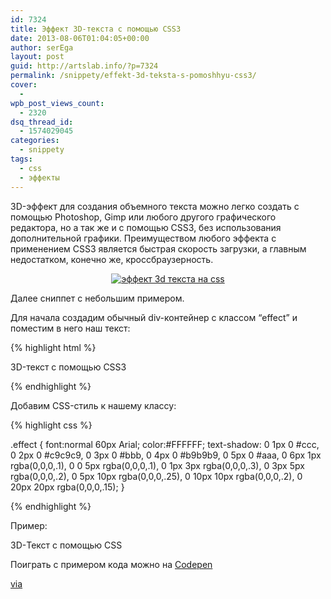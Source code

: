 ```yaml
---
id: 7324
title: Эффект 3D-текста с помощью CSS3
date: 2013-08-06T01:04:05+00:00
author: serEga
layout: post
guid: http://artslab.info/?p=7324
permalink: /snippety/effekt-3d-teksta-s-pomoshhyu-css3/
cover:
  -
wpb_post_views_count:
  - 2320
dsq_thread_id:
  - 1574029045
categories:
  - snippety
tags:
  - css
  - эффекты
---
```

3D-эффект для создания объемного текста можно легко создать с помощью Photoshop, Gimp или любого другого графического редактора, но а так же и с помощью CSS3, без использования дополнительной графики. Преимуществом любого эффекта с применением CSS3 является быстрая скорость загрузки, а главным недостатком, конечно же, кроссбраузерность.

<center>
  <a href="http://googledrive.com/host/0B9lHVSSSdxdxd0hjdUdmRzY3Tjg/sozdat_3dtext_s_css.png"><img src="http://googledrive.com/host/0B9lHVSSSdxdxd0hjdUdmRzY3Tjg/sozdat_3dtext_s_css.png" alt="эффект 3d текста на css" class="aligncenter size-medium wp-image-7329" srcset="http://googledrive.com/host/0B9lHVSSSdxdxd0hjdUdmRzY3Tjg/sozdat_3dtext_s_css.png 653w, http://googledrive.com/host/0B9lHVSSSdxdxd0hjdUdmRzY3Tjg/sozdat_3dtext_s_css-300x74.png 300w" sizes="(max-width: 653px) 100vw, 653px" /></a>
</center>

Далее сниппет с небольшим примером.

<!--more-->

Для начала создадим обычный div-контейнер с классом &#8220;effect&#8221; и поместим в него наш текст:

{% highlight html %}

<div class="effect">3D-текст с помощью CSS3</div>

{% endhighlight %}

Добавим CSS-стиль к нашему классу:

{% highlight css %}

.effect {
	font:normal 60px Arial;
	color:#FFFFFF;
	text-shadow: 0 1px 0 #ccc,
	0 2px 0 #c9c9c9,
	0 3px 0 #bbb,
	0 4px 0 #b9b9b9,
	0 5px 0 #aaa,
	0 6px 1px rgba(0,0,0,.1),
	0 0 5px rgba(0,0,0,.1),
	0 1px 3px rgba(0,0,0,.3),
	0 3px 5px rgba(0,0,0,.2),
	0 5px 10px rgba(0,0,0,.25),
	0 10px 10px rgba(0,0,0,.2),
	0 20px 20px rgba(0,0,0,.15);
}

{% endhighlight %}

Пример:

<div class="effect-text">
  3D-Текст с помощью CSS
</div>


Поиграть с примером кода можно на [Codepen](http://codepen.io/4gray/pen/Iotuf)

[via](http://www.cssrex.com/tips-tricks/how-to-create-3d-text-using-css3/)